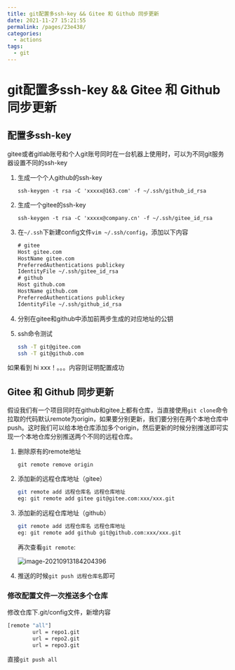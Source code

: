 ```yaml
---
title: git配置多ssh-key && Gitee 和 Github 同步更新
date: 2021-11-27 15:21:55
permalink: /pages/23e438/
categories: 
  - actions
tags: 
  - git
---
```

# git配置多ssh-key && Gitee 和 Github 同步更新





## 配置多ssh-key

gitee或者gitlab账号和个人git账号同时在一台机器上使用时，可以为不同git服务器设置不同的ssh-key



1. 生成一个个人github的ssh-key

   `ssh-keygen -t rsa -C 'xxxxx@163.com' -f ~/.ssh/github_id_rsa`

2. 生成一个gitee的ssh-key

   `ssh-keygen -t rsa -C 'xxxxx@company.cn' -f ~/.ssh/gitee_id_rsa`

3. 在`~/.ssh`下新建config文件`vim ~/.ssh/config`，添加以下内容

   ```txt
   # gitee
   Host gitee.com
   HostName gitee.com
   PreferredAuthentications publickey
   IdentityFile ~/.ssh/gitee_id_rsa
   # github
   Host github.com
   HostName github.com
   PreferredAuthentications publickey
   IdentityFile ~/.ssh/github_id_rsa
   ```
   
4. 分别在gitee和github中添加前两步生成的对应地址的公钥

5. ssh命令测试

   ```bash
   ssh -T git@gitee.com
   ssh -T git@github.com
   ```

如果看到 hi xxx！。。。内容则证明配置成功





## Gitee 和 Github 同步更新

假设我们有一个项目同时在github和gitee上都有仓库，当直接使用`git clone`命令拉取的代码默认remote为origin，如果要分别更新，我们要分别在两个本地仓库中push。这时我们可以给本地仓库添加多个origin，然后更新的时候分别推送即可实现一个本地仓库分别推送两个不同的远程仓库。



1. 删除原有的remote地址

   `git remote remove origin`

2. 添加新的远程仓库地址（gitee）

   ```bash
   git remote add 远程仓库名 远程仓库地址
   eg: git remote add gitee git@gitee.com:xxx/xxx.git
   ```

3. 添加新的远程仓库地址（github）

   ```bash
   git remote add 远程仓库名 远程仓库地址
   eg: git remote add github git@github.com:xxx/xxx.git
   ```

   再次查看`git remote`:

   ![image-20210913184204396](https://storyxc.com/images/blog//image-20210913184204396.png)

4. 推送的时候`git push 远程仓库名`即可



### 修改配置文件一次推送多个仓库

修改仓库下.git/config文件，新增内容

```sh
[remote "all"]
        url = repo1.git
        url = repo2.git
        url = repo3.git
```

直接`git push all`